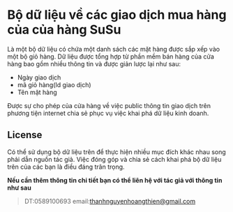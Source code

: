 # Bộ dữ liệu về các giao dịch mua hàng của của hàng SuSu



Là một bộ dữ liệu có chứa một danh sách các mặt hàng được sắp xếp vào một bộ giỏ hàng.
Dữ liệu được tổng hợp từ phần mềm bán hàng của cửa hàng bao gồm nhiều thông tin và được giản lược lại như sau:

  - Ngày giao dịch
  - mã giỏ hàng(Id giao dịch)
  - Tên mặt hàng

Được sự cho phép của cửa hàng về việc public thông tin giao dịch trên phương tiện internet chia sẻ phục vụ việc khai phá dữ liệu kinh doanh.

License
----
Có thể sử dụng bộ dữ liệu trên để thực hiện nhiều mục đích khác nhau song phải dẫn nguồn tác giả.
Việc đóng góp và chia sẻ cách khai phá bộ dữ liệu trên của các bạn là điều đáng trân trọng.

**Nếu cần thêm thông tin chi tiết bạn có thể liên hệ với tác giả với thông tin như sau**
> DT:0589100693
> email:thanhnguyenhoangthien@gmail.com
